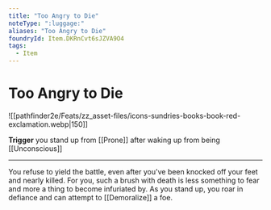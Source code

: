 ```yaml
---
title: "Too Angry to Die"
noteType: ":luggage:"
aliases: "Too Angry to Die"
foundryId: Item.DKRnCvt6sJZVA9O4
tags:
  - Item
---
```


# Too Angry to Die
![[pathfinder2e/Feats/zz_asset-files/icons-sundries-books-book-red-exclamation.webp|150]]

**Trigger** you stand up from [[Prone]] after waking up from being [[Unconscious]]

* * *

You refuse to yield the battle, even after you've been knocked off your feet and nearly killed. For you, such a brush with death is less something to fear and more a thing to become infuriated by. As you stand up, you roar in defiance and can attempt to [[Demoralize]] a foe.
